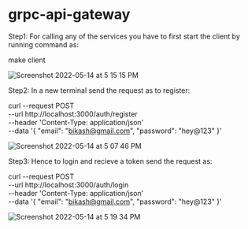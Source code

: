 # grpc-api-gateway

Step1: For calling any of the services you have to first start the client by running command as:

make client

![Screenshot 2022-05-14 at 5 15 15 PM](https://user-images.githubusercontent.com/48493235/168424275-e57943a1-1cfc-4872-a83b-bfc6835e6d50.png)


Step2: In a new terminal send the request as to register:

  curl --request POST \
  --url http://localhost:3000/auth/register \
  --header 'Content-Type: application/json' \
  --data '{
 "email": "bikash@gmail.com",
 "password": "hey@123" 
}'

![Screenshot 2022-05-14 at 5 07 46 PM](https://user-images.githubusercontent.com/48493235/168424316-cbd28558-3c0d-445b-ab7e-646e2d4f2182.png)

Step3: Hence to login and recieve a token send the request as:

  curl --request POST \
  --url http://localhost:3000/auth/login \
  --header 'Content-Type: application/json' \
  --data '{
 "email": "bikash@gmail.com",
 "password": "hey@123"
}'

![Screenshot 2022-05-14 at 5 19 34 PM](https://user-images.githubusercontent.com/48493235/168424496-bf8315de-658d-4da9-8c80-54041d0881c3.png)



